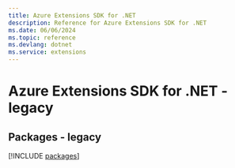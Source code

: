 ```yaml
---
title: Azure Extensions SDK for .NET
description: Reference for Azure Extensions SDK for .NET
ms.date: 06/06/2024
ms.topic: reference
ms.devlang: dotnet
ms.service: extensions
---
```

# Azure Extensions SDK for .NET - legacy
## Packages - legacy
[!INCLUDE [packages](extensions-index.md)]